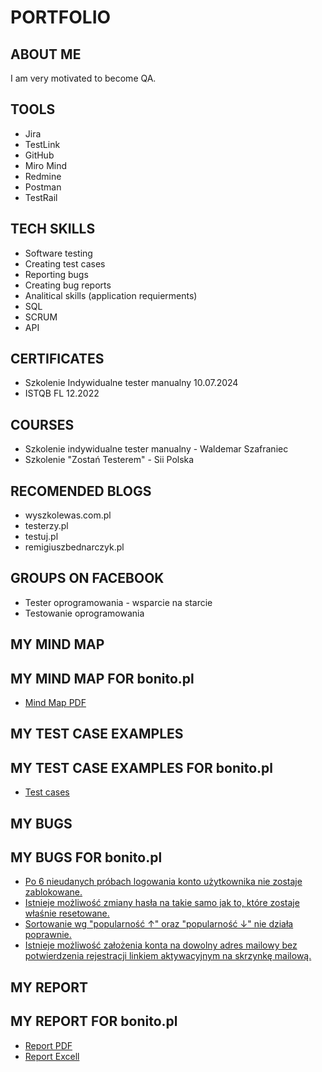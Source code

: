 # PORTFOLIO
## ABOUT ME
I am very motivated to become QA.
## TOOLS
* Jira
* TestLink
* GitHub
* Miro Mind
* Redmine
* Postman
* TestRail 
## TECH SKILLS
* Software testing
* Creating test cases
* Reporting bugs
* Creating bug reports
* Analitical skills (application requierments)   
* SQL
* SCRUM
* API
## CERTIFICATES
* Szkolenie Indywidualne tester manualny 10.07.2024
* ISTQB FL 12.2022
## COURSES
* Szkolenie indywidualne tester manualny - Waldemar Szafraniec
* Szkolenie "Zostań Testerem" - Sii Polska 
## RECOMENDED BLOGS
* wyszkolewas.com.pl
* testerzy.pl
* testuj.pl
* remigiuszbednarczyk.pl
## GROUPS ON FACEBOOK
* Tester oprogramowania - wsparcie na starcie
* Testowanie oprogramowania
## MY MIND MAP
## MY MIND MAP FOR bonito.pl
* [Mind Map PDF](https://drive.google.com/file/d/1-NWwwmFOXLJM33TOtui5UWyaRAJPXgkb/view?usp=sharing)
## MY TEST CASE EXAMPLES
## MY TEST CASE EXAMPLES FOR bonito.pl
* [Test cases](https://drive.google.com/file/d/1pYWPpR-rPuavYZLCQSVzyXGU30ghO8LN/view?usp=sharing)
## MY BUGS
## MY BUGS FOR bonito.pl
* [Po 6 nieudanych próbach logowania konto użytkownika nie zostaje zablokowane.](https://drive.google.com/file/d/1G0SxaPhK5EA41zNwGGII9gwABiqFtI20/view?usp=sharing)
* [Istnieje możliwość zmiany hasła na takie samo jak to, które zostaje właśnie resetowane. ](https://drive.google.com/file/d/1R9IM8EFRmy6w9B3G9Mho9ILSxfYDH6Gb/view?usp=sharing)
* [Sortowanie wg "popularność ↑" oraz "popularność ↓" nie działa poprawnie.](https://drive.google.com/file/d/1k2HYgzspPYNUXyj7nPe-lRxkYHdKihkx/view?usp=sharing)
* [Istnieje możliwość założenia konta na dowolny adres mailowy bez potwierdzenia rejestracji linkiem aktywacyjnym na skrzynkę mailową.](https://drive.google.com/file/d/1-0HFBKIevSbWZNXvbCU-VWWjaioN0T4g/view?usp=sharing)
## MY REPORT
## MY REPORT FOR bonito.pl
* [Report PDF](https://drive.google.com/file/d/1XLCTbwtLN7RFLMEqVjvTkJNhwFNv9iOl/view?usp=sharing)
* [Report Excell](https://docs.google.com/spreadsheets/d/1vDcZw8zpI58P58bL_XVhXZeHjXwmt3gC/edit?usp=sharing&ouid=106256124783144740171&rtpof=true&sd=true)

